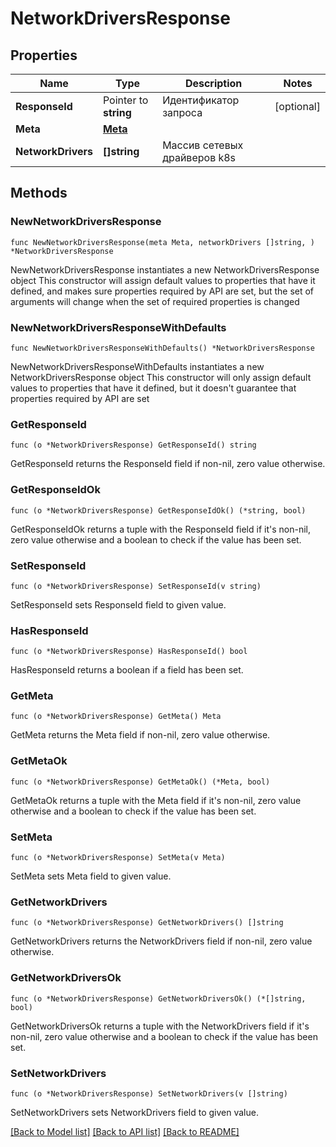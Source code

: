 # NetworkDriversResponse

## Properties

Name | Type | Description | Notes
------------ | ------------- | ------------- | -------------
**ResponseId** | Pointer to **string** | Идентификатор запроса | [optional] 
**Meta** | [**Meta**](Meta.md) |  | 
**NetworkDrivers** | **[]string** | Массив сетевых драйверов k8s | 

## Methods

### NewNetworkDriversResponse

`func NewNetworkDriversResponse(meta Meta, networkDrivers []string, ) *NetworkDriversResponse`

NewNetworkDriversResponse instantiates a new NetworkDriversResponse object
This constructor will assign default values to properties that have it defined,
and makes sure properties required by API are set, but the set of arguments
will change when the set of required properties is changed

### NewNetworkDriversResponseWithDefaults

`func NewNetworkDriversResponseWithDefaults() *NetworkDriversResponse`

NewNetworkDriversResponseWithDefaults instantiates a new NetworkDriversResponse object
This constructor will only assign default values to properties that have it defined,
but it doesn't guarantee that properties required by API are set

### GetResponseId

`func (o *NetworkDriversResponse) GetResponseId() string`

GetResponseId returns the ResponseId field if non-nil, zero value otherwise.

### GetResponseIdOk

`func (o *NetworkDriversResponse) GetResponseIdOk() (*string, bool)`

GetResponseIdOk returns a tuple with the ResponseId field if it's non-nil, zero value otherwise
and a boolean to check if the value has been set.

### SetResponseId

`func (o *NetworkDriversResponse) SetResponseId(v string)`

SetResponseId sets ResponseId field to given value.

### HasResponseId

`func (o *NetworkDriversResponse) HasResponseId() bool`

HasResponseId returns a boolean if a field has been set.

### GetMeta

`func (o *NetworkDriversResponse) GetMeta() Meta`

GetMeta returns the Meta field if non-nil, zero value otherwise.

### GetMetaOk

`func (o *NetworkDriversResponse) GetMetaOk() (*Meta, bool)`

GetMetaOk returns a tuple with the Meta field if it's non-nil, zero value otherwise
and a boolean to check if the value has been set.

### SetMeta

`func (o *NetworkDriversResponse) SetMeta(v Meta)`

SetMeta sets Meta field to given value.


### GetNetworkDrivers

`func (o *NetworkDriversResponse) GetNetworkDrivers() []string`

GetNetworkDrivers returns the NetworkDrivers field if non-nil, zero value otherwise.

### GetNetworkDriversOk

`func (o *NetworkDriversResponse) GetNetworkDriversOk() (*[]string, bool)`

GetNetworkDriversOk returns a tuple with the NetworkDrivers field if it's non-nil, zero value otherwise
and a boolean to check if the value has been set.

### SetNetworkDrivers

`func (o *NetworkDriversResponse) SetNetworkDrivers(v []string)`

SetNetworkDrivers sets NetworkDrivers field to given value.



[[Back to Model list]](../README.md#documentation-for-models) [[Back to API list]](../README.md#documentation-for-api-endpoints) [[Back to README]](../README.md)


